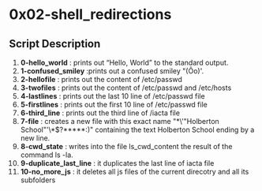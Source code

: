 # 0x02-shell_redirections 

## Script Description 
1. **0-hello_world** : prints out “Hello, World” to the standard output.
2. **1-confused_smiley** :prints out a confused smiley "(Ôo)'. 
3. **2-hellofile** : prints out the content of /etc/passwd 
4. **3-twofiles** : prints out the content of /etc/passwd and /etc/hosts
5. **4-lastlines** : prints out the last 10 line of /etc/passwd file
6. **5-firstlines** : prints out the first 10 line of /etc/passwd file
7. **6-third_line** : prints out the third line of /iacta file 
8. **7-file** : creates a new file with this exact name "\*\\'"Holberton School"\'\\*$\?\*\*\*\*\*:)" containing the text Holberton School ending by a new line.
9. **8-cwd_state** :  writes into the file ls_cwd_content the result of the command ls -la.
10. **9-duplicate_last_line** : it duplicates the last line of iacta file
11. **10-no_more_js** : it deletes all js files of the current direcotry and all its subfolders
